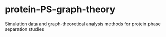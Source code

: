 # protein-PS-graph-theory
Simulation data and graph-theoretical analysis methods for protein phase separation studies
